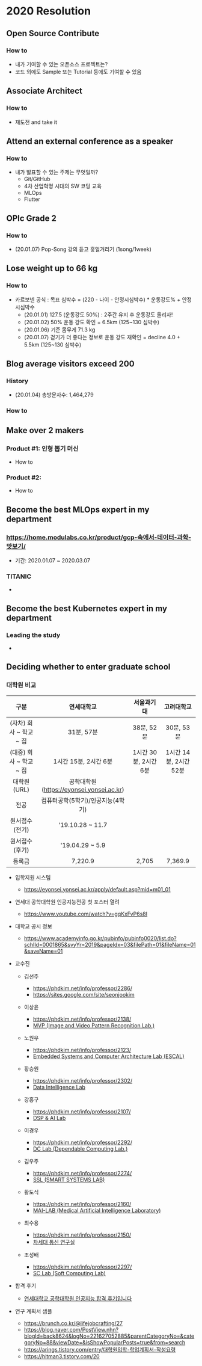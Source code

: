 # 2020 Resolution


## Open Source Contribute

### How to
- 내가 기여할 수 있는 오픈소스 프로젝트는?
- 코드 외에도 Sample 또는 Tutorial 등에도 기여할 수 있음


## Associate Architect

### How to
- 재도전 and take it


## Attend an external conference as a speaker

### How to
- 내가 발표할 수 있는 주제는 무엇일까?
  - Git/GitHub
  - 4차 산업혁명 시대의 SW 코딩 교육
  - MLOps
  - Flutter


## OPIc Grade 2

### How to
- (20.01.07) Pop-Song 강의 듣고 흥얼거리기 (1song/1week)


## Lose weight up to 66 kg

### How to
- 카르보넨 공식 : 목표 심박수 = (220 - 나이 - 안정시심박수) * 운동강도% + 안정시심박수
  - (20.01.01) 127.5 (운동강도 50%) : 2주간 유지 후 운동강도 올리자!
  - (20.01.02) 50% 운동 강도 확인 = 6.5km (125~130 심박수)
  - (20.01.06) 기준 몸무게 71.3 kg
  - (20.01.07) 걷기가 더 좋다는 정보로 운동 강도 재확인 = decline 4.0 + 5.5km (125~130 심박수)


## Blog average visitors exceed 200

### History
- (20.01.04) 총방문자수: 1,464,279

### How to


## Make over 2 makers

### Product #1: 인형 뽑기 머신

- How to

### Product #2: 

- How to


## Become the best MLOps expert in my department

### https://home.modulabs.co.kr/product/gcp-속에서-데이터-과학-맛보기/

- 기간: 2020.01.07 ~ 2020.03.07

### TITANIC

-


## Become the best Kubernetes expert in my department

### Leading the study

- 



## Deciding whether to enter graduate school

### 대학원 비교

| 구분                    | 연세대학교                               | 서울과기대             | 고려대학교              |
|:-----------------------:|:---------------------------------------:|:---------------------:|:----------------------:|
| (자차) 회사 ~ 학교 ~ 집  | 31분, 57분                               | 38분, 52분            | 30분, 53분              |
| (대중) 회사 ~ 학교 ~ 집  | 1시간 15분, 2시간 6분                     | 1시간 30분, 2시간 6분  | 1시간 14분, 2시간 52분  |
| 대학원 (URL)             | 공학대학원(https://eyonsei.yonsei.ac.kr) |                       |                        |
| 전공                     | 컴퓨터공학(5학기)/인공지능(4학기)         |                        |                       |
| 원서접수 (전기)           | '19.10.28 ~ 11.7                        |                       |                        |
| 원서접수 (후기)           | '19.04.29 ~ 5.9                         |                       |                        |
| 등록금                   | 7,220.9                                  | 2,705                 | 7,369.9               |

- 입학지원 시스템
  - https://eyonsei.yonsei.ac.kr/apply/default.asp?mid=m01_01

- 연세대 공학대학원 인공지능전공 첫 포스터 열려
  - https://www.youtube.com/watch?v=gqKxFvP6s8I

- 대학교 공시 정보
  - https://www.academyinfo.go.kr/pubinfo/pubinfo0020/list.do?schlId=0001865&svyYr=2019&pageIdx=03&filePath=01&fileName=01&saveName=01

- 교수진
  - 김선주
    - https://phdkim.net/info/professor/2286/
    - https://sites.google.com/site/seonjookim

  - 이상윤
    - https://phdkim.net/info/professor/2138/
    - [MVP (Image and Video Pattern Recognition Lab.)](http://mvp.yonsei.ac.kr/)

  - 노원우
    - https://phdkim.net/info/professor/2123/
    - [Embedded Systems and Computer Architecture Lab (ESCAL)](http://escal.yonsei.ac.kr/index.html)
  
  - 황승원
    - https://phdkim.net/info/professor/2302/
    - [Data Intelligence Lab](http://dilab.yonsei.ac.kr/~swhwang/)

  - 강홍구
    - https://phdkim.net/info/professor/2107/
    - [DSP & AI Lab](http://dsp.yonsei.ac.kr/)

  - 이경우
    - https://phdkim.net/info/professor/2292/
    - [DC Lab (Dependable Computing Lab.)](http://dclab.yonsei.ac.kr/)

  - 김우주
    - https://phdkim.net/info/professor/2274/
    - [SSL (SMART SYSTEMS LAB)](http://smartweb.yonsei.ac.kr/)

  - 황도식
    - https://phdkim.net/info/professor/2160/
    - [MAI-LAB (Medical Artificial Intelligence Laboratory)](https://www.mai-lab.net/)

  - 최수용
    - https://phdkim.net/info/professor/2150/
    - [차세대 통신 연구실](http://aclab.yonsei.ac.kr/)

  - 조성배
    - https://phdkim.net/info/professor/2297/
    - [SC Lab (Soft Computing Lab)](http://sclab.yonsei.ac.kr/index.php)

- 합격 후기
  - [연세대학교 공학대학원 인공지능 합격 후기입니다](https://jjeongil.tistory.com/263)

- 연구 계획서 샘플
  - https://brunch.co.kr/@lifejobcrafting/27
  - https://blog.naver.com/PostView.nhn?blogId=back8624&logNo=221627052885&parentCategoryNo=&categoryNo=88&viewDate=&isShowPopularPosts=true&from=search
  - https://arings.tistory.com/entry/대학원입학-학업계획서-작성요령
  - https://hitman3.tistory.com/20
